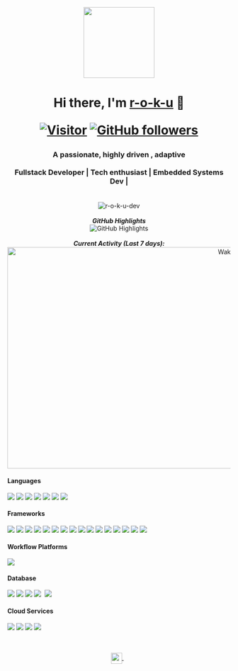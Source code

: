 <p align="center">
    <img src="https://avatars.githubusercontent.com/u/13709768?v=4"
    height="160px" width="160px">
</p>

<h1 align="center">
    Hi there, I'm 
    <a href="https://github.com/r-o-k-u" target="_blank">r-o-k-u</a> 👋

[![Visitor](https://komarev.com/ghpvc/?username=r-o-k-u&style=flat&color=blueviolet)](https://github.com/r-o-k-u) 
[![GitHub followers](https://img.shields.io/github/followers/r-o-k-u.svg?style=social&label=Follow&color=blueviolet)](https://github.com/r-o-k-u?tab=followers) 
</h1>

<h3 align="center">
    A passionate, highly driven , adaptive 
    <br/>
    <br/>
    Fullstack Developer  |  Tech enthusiast  | Embedded Systems Dev | 
    <br/>
    <br/>
</h3>


<div>
    <p align="center">
        <img src="https://github-readme-stats.vercel.app/api?username=r-o-k-u&count_private=true&show_icons=true&theme=prussian"
        alt=r-o-k-u-dev />
        <br />
        <br />
        <b><em>GitHub Highlights</em></b>
        <br />
        <img src="https://github-readme-streak-stats.herokuapp.com/?user=r-o-k-u" alt="GitHub Highlights" />
        <br />
        <br />
        <b><em>Current Activity (Last 7 days):</em></b> 
        <br />
        <img width="1000" height="500" src="https://wakatime.com/share/@2e27d1d5-a749-4484-bd55-093734a0a740/7ae1aa43-f6fb-4801-be45-e709545e1337.svg" alt="Wakatime" />
    </p>
</div>

#### Languages
[![](https://img.shields.io/badge/JavaScript-323330?style=for-the-badge&logo=javascript&logoColor=F7DF1E)]() 
[![](https://img.shields.io/badge/Python-3776AB?style=for-the-badge&logo=python&logoColor=white)]() 
[![](https://img.shields.io/badge/Dart-0175C2?style=for-the-badge&logo=dart&logoColor=white)]() 
[![](https://img.shields.io/badge/TypeScript-007ACC?style=for-the-badge&logo=typescript&logoColor=white)]() 
[![](https://img.shields.io/badge/TensorFlow-FF6F00?style=for-the-badge&logo=TensorFlow&logoColor=white)]()
[![](https://img.shields.io/badge/C%2B%2B-00599C?style=for-the-badge&logo=c%2B%2B&logoColor=white)]()
[![](https://img.shields.io/badge/PHP-777BB4?style=for-the-badge&logo=php&logoColor=white  )]()



#### Frameworks
[![](https://img.shields.io/badge/Docker-2CA5E0?style=for-the-badge&logo=docker&logoColor=white)]() 
[![](https://img.shields.io/badge/Node.js-339933?style=for-the-badge&logo=nodedotjs&logoColor=white)]()
[![](https://img.shields.io/badge/Express.js-404D59?style=for-the-badge)]()
[![](https://img.shields.io/badge/Laravel-FF2D20?style=for-the-badge&logo=laravel&logoColor=white)]()
[![](https://img.shields.io/badge/Python-3776AB?style=for-the-badge&logo=python&logoColor=white)]()
[![](https://img.shields.io/badge/Flask-000000?style=for-the-badge&logo=flask&logoColor=white)]()
[![](https://img.shields.io/badge/React-20232A?style=for-the-badge&logo=react&logoColor=61DAFB)]() 
[![](https://img.shields.io/badge/Vue.js-35495E?style=for-the-badge&logo=vuedotjs&logoColor=4FC08D)]() 
[![](https://img.shields.io/badge/Git-F05032?style=for-the-badge&logo=git&logoColor=white)]()
[![](https://img.shields.io/badge/Postman-FF6C37?style=for-the-badge&logo=Postman&logoColor=white)]() 
[![](https://img.shields.io/badge/Tailwind_CSS-38B2AC?style=for-the-badge&logo=tailwind-css&logoColor=white)]() 
[![](https://img.shields.io/badge/firebase-ffca28?style=for-the-badge&logo=firebase&logoColor=black)]()
[![](https://img.shields.io/badge/Nginx-009639?style=for-the-badge&logo=nginx&logoColor=white)]() 
[![](https://img.shields.io/badge/Markdown-000000?style=for-the-badge&logo=markdown&logoColor=white)]()
[![](https://img.shields.io/badge/Flutter-02569B?style=for-the-badge&logo=flutter&logoColor=white)]() 
[![](https://img.shields.io/badge/ros-%230A0FF9.svg?style=for-the-badge&logo=ros&logoColor=white)]() 
[![]()]() 

#### Workflow Platforms
[![](https://img.shields.io/badge/Jira-0052CC?style=for-the-badge&logo=Jira&logoColor=white)]()


#### Database
[![](https://img.shields.io/badge/MariaDB-003545?style=for-the-badge&logo=mariadb&logoColor=white)]() 
[![](https://img.shields.io/badge/MySQL-00000F?style=for-the-badge&logo=mysql&logoColor=white)]()
[![](https://img.shields.io/badge/MongoDB-4EA94B?style=for-the-badge&logo=mongodb&logoColor=white)]()
[![](https://img.shields.io/badge/PostgreSQL-316192?style=for-the-badge&logo=postgresql&logoColor=white)]() 
[![]()]() 
[![](https://img.shields.io/badge/redis-%23DD0031.svg?&style=for-the-badge&logo=redis&logoColor=white)]()

#### Cloud Services
[![](https://img.shields.io/badge/DigitalOcean-%230167ff.svg?style=for-the-badge&logo=digitalOcean&logoColor=white)]() 
[![](https://img.shields.io/badge/Microsoft_Azure-0089D6?style=for-the-badge&logo=microsoft-azure&logoColor=white)]() 
[![](https://img.shields.io/badge/AWS-%23FF9900.svg?style=for-the-badge&logo=amazon-aws&logoColor=white)]() 
[![](https://img.shields.io/badge/Heroku-430098?style=for-the-badge&logo=heroku&logoColor=white)]() 
<br/>
<br/>
<br/>
<p align="center">
    <a href="https://www.linkedin.com/in/cornelius-okaya-b78bb610b/" target="blank">
        <img align="center" src="https://cdn-icons-png.flaticon.com/512/174/174857.png" alt="r-o-k-u-dev" height="25" width="25" />
    </a> 
    &nbsp;&nbsp;
    <!-- <a href="https://twitter.com/therealmurimi" target="blank">
        <img align="center" src="https://cdn-icons-png.flaticon.com/512/733/733579.png" alt="r-o-k-u" height="25" width="25" />
    </a>
    </a> -->
</p>
